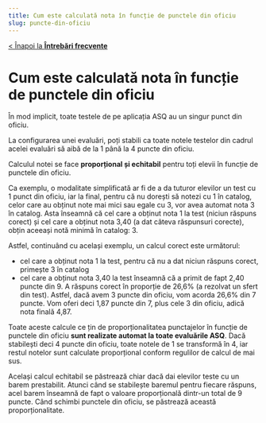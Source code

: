 ```yaml
---
title: Cum este calculată nota în funcție de punctele din oficiu
slug: puncte-din-oficiu
---
```

[< Înapoi la **Întrebări frecvente**](/intrebari-frecvente/)

# Cum este calculată nota în funcție de punctele din oficiu

În mod implicit, toate testele de pe aplicația ASQ au un singur punct din oficiu.

La configurarea unei evaluări, poți stabili ca toate notele testelor din cadrul acelei evaluări să aibă de la 1 până la 4 puncte din oficiu.

Calculul notei se face **proporțional și echitabil** pentru toți elevii în funcție de punctele din oficiu.

Ca exemplu, o modalitate simplificată ar fi de a da tuturor elevilor un test cu 1 punct din oficiu, iar la final, pentru că nu dorești să notezi cu 1 în catalog, celor care au obținut
note mai mici sau egale cu 3, vor avea automat nota 3 în catalog. Asta înseamnă că cel care a obținut nota 1 la test (niciun răspuns corect) și cel care a obținut nota 3,40 (a dat câteva răspunsuri corecte), obțin aceeași notă minimă în catalog: 3.

Astfel, continuând cu același exemplu, un calcul corect este următorul:
- cel care a obținut nota 1 la test, pentru că nu a dat niciun răspuns corect, primește 3 în catalog
- cel care a obținut nota 3,40 la test înseamnă că a primit de fapt 2,40 puncte din 9. A răspuns corect în proporție de 26,6% (a rezolvat un sfert din test). Astfel, dacă avem 3 puncte din oficiu, vom acorda 26,6% din 7 puncte. Vom oferi deci 1,87 puncte din 7, plus cele 3 din oficiu, adică nota finală 4,87.

Toate aceste calcule ce țin de proporționalitatea punctajelor în funcție de punctele din oficiu **sunt realizate automat la toate evaluările ASQ**. Dacă stabilești deci 4 puncte din oficiu, toate notele de 1 se transformă în 4, iar restul notelor sunt calculate proporțional conform regulilor de calcul de mai sus.

Același calcul echitabil se păstrează chiar dacă dai elevilor teste cu un barem prestabilit. Atunci când se stabilește baremul pentru fiecare răspuns, acel barem înseamnă de fapt o valoare proporțională dintr-un total de 9 puncte. Când schimbi punctele din oficiu, se păstrează această proporționalitate.

